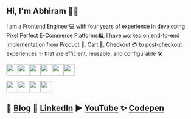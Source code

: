 ## Hi, I'm Abhiram 👨‍🚀

I am a Frontend Engineer💻 with four years of experience in developing Pixel Perfect E-Commerce Platforms🛍️, I have worked on end-to-end implementation from Product 🍪, Cart 🛒, Checkout 💳 to post-checkout experiences ✨ that are efficient, reusable, and configurable 🛠️

<img src="https://img.shields.io/badge/-HTML5-black?style=flat-square&logo=html5&logoColor=white" height="30"/><img src="https://img.shields.io/badge/-CSS3-black?style=flat-square&logo=css3" height="30"/><img src="https://img.shields.io/badge/-Sass-black?style=flat-square&logo=Sass" height="30"/><img src="https://img.shields.io/badge/-Tailwind-black?style=flat-square&logo=Tailwind-css" height="30"/><img src="https://img.shields.io/badge/-JavaScript-black?style=flat-square&logo=javascript" height="30"/><img src="https://img.shields.io/badge/-Typescript-black?style=flat-square&logo=typescript" height="30"/>

<img src="https://img.shields.io/badge/-React-black?style=flat-square&logo=react" height="30"/><img src="https://img.shields.io/badge/-RTL-black?style=flat-square&logo=testinglibrary" height="30"/><img src="https://img.shields.io/badge/-Redux-black?style=flat-square&logo=Redux" height="30"/><img src="https://img.shields.io/badge/-Nextjs-black?style=flat-square&logo=Next.js" height="30"/>

## 📝 [Blog](https://matrixread.com)    💼 [LinkedIn](https://linkedin.com/in/abhiramready/)    ▶️ [YouTube](https://www.youtube.com/channel/UCsaSDDD5F1F774wzpSl0oDQ)    ✨ [Codepen](https://codepen.io/abhiramready/pens/showcase)
